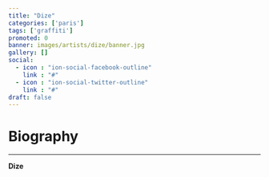 ```yaml
---
title: "Dize"
categories: ['paris']
tags: ['graffiti']
promoted: 0
banner: images/artists/dize/banner.jpg
gallery: []
social:
  - icon : "ion-social-facebook-outline"
    link : "#"
  - icon : "ion-social-twitter-outline"
    link : "#"
draft: false
---
```


# Biography
---

**Dize**
